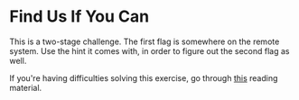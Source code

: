 # Find Us If You Can

This is a two-stage challenge.
The first flag is somewhere on the remote system.
Use the hint it comes with, in order to figure out the second flag as well.

If you're having difficulties solving this exercise, go through [this](../../../reading/summary.md) reading material.
